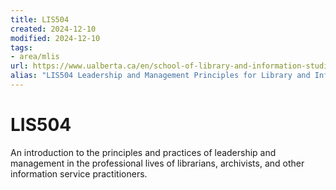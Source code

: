 ```yaml
---
title: LIS504
created: 2024-12-10
modified: 2024-12-10
tags: 
- area/mlis
url: https://www.ualberta.ca/en/school-of-library-and-information-studies/study/courses/mlis-courses.html
alias: "LIS504 Leadership and Management Principles for Library and Information Services"
---
```

# LIS504

An introduction to the principles and practices of leadership and management in the professional lives of librarians, archivists, and other information service practitioners.
